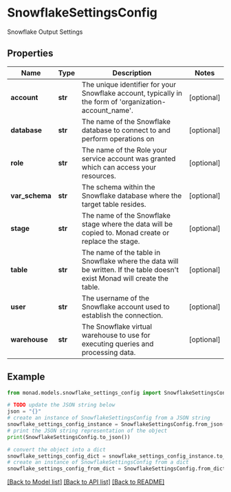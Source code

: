 # SnowflakeSettingsConfig

Snowflake Output Settings

## Properties

Name | Type | Description | Notes
------------ | ------------- | ------------- | -------------
**account** | **str** | The unique identifier for your Snowflake account, typically in the form of &#39;organization-account_name&#39;. | [optional] 
**database** | **str** | The name of the Snowflake database to connect to and perform operations on | [optional] 
**role** | **str** | The name of the Role your service account was granted which can access your resources. | [optional] 
**var_schema** | **str** | The schema within the Snowflake database where the target table resides. | [optional] 
**stage** | **str** | The name of the Snowflake stage where the data will be copied to. Monad create or replace the stage. | [optional] 
**table** | **str** | The name of the table in Snowflake where the data will be written. If the table doesn&#39;t exist Monad will create the table. | [optional] 
**user** | **str** | The username of the Snowflake account used to establish the connection. | [optional] 
**warehouse** | **str** | The Snowflake virtual warehouse to use for executing queries and processing data. | [optional] 

## Example

```python
from monad.models.snowflake_settings_config import SnowflakeSettingsConfig

# TODO update the JSON string below
json = "{}"
# create an instance of SnowflakeSettingsConfig from a JSON string
snowflake_settings_config_instance = SnowflakeSettingsConfig.from_json(json)
# print the JSON string representation of the object
print(SnowflakeSettingsConfig.to_json())

# convert the object into a dict
snowflake_settings_config_dict = snowflake_settings_config_instance.to_dict()
# create an instance of SnowflakeSettingsConfig from a dict
snowflake_settings_config_from_dict = SnowflakeSettingsConfig.from_dict(snowflake_settings_config_dict)
```
[[Back to Model list]](../README.md#documentation-for-models) [[Back to API list]](../README.md#documentation-for-api-endpoints) [[Back to README]](../README.md)


